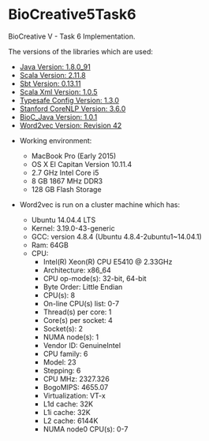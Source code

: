 # BioCreative5Task6
BioCreative V - Task 6 Implementation.

The versions of the libraries which are used:  
* [Java Version: 1.8.0_91](http://download.oracle.com/otn-pub/java/jdk/8u91-b14/jdk-8u91-macosx-x64.dmg)
* [Scala Version: 2.11.8](http://search.maven.org/#search|ga|1|g%3A%22org.scala-lang%22%20AND%20v%3A%222.11.8%22)
* [Sbt Version: 0.13.11](https://dl.bintray.com/sbt/native-packages/sbt/0.13.11/sbt-0.13.11.zip)
* [Scala Xml Version: 1.0.5](http://search.maven.org/#artifactdetails|org.scala-lang.modules|scala-xml_2.11|1.0.5|bundle)
* [Typesafe Config Version: 1.3.0](http://search.maven.org/#artifactdetails|com.typesafe|config|1.3.0|)
* [Stanford CoreNLP Version: 3.6.0](http://nlp.stanford.edu/software/stanford-corenlp-full-2015-12-09.zip)
* [BioC_Java Version: 1.0.1](https://sourceforge.net/projects/bioc/files/BioC_Java_1.0.1.tar.gz/download)
* [Word2vec Version: Revision 42](http://word2vec.googlecode.com/svn/trunk/)

- Working environment:
  - MacBook Pro (Early 2015)
  - OS X El Capitan Version 10.11.4
  - 2.7 GHz Intel Core i5
  - 8 GB 1867 MHz DDR3
  - 128 GB Flash Storage

- Word2vec is run on a cluster machine which has:
  - Ubuntu 14.04.4 LTS
  - Kernel: 3.19.0-43-generic
  - GCC: version 4.8.4 (Ubuntu 4.8.4-2ubuntu1~14.04.1)
  - Ram: 64GB
  - CPU:
    - Intel(R) Xeon(R) CPU E5410 @ 2.33GHz
    - Architecture:          x86_64
    - CPU op-mode(s):        32-bit, 64-bit
    - Byte Order:            Little Endian
    - CPU(s):                8
    - On-line CPU(s) list:   0-7
    - Thread(s) per core:    1
    - Core(s) per socket:    4
    - Socket(s):             2
    - NUMA node(s):          1
    - Vendor ID:             GenuineIntel
    - CPU family:            6
    - Model:                 23
    - Stepping:              6
    - CPU MHz:               2327.326
    - BogoMIPS:              4655.07
    - Virtualization:        VT-x
    - L1d cache:             32K
    - L1i cache:             32K
    - L2 cache:              6144K
    - NUMA node0 CPU(s):     0-7